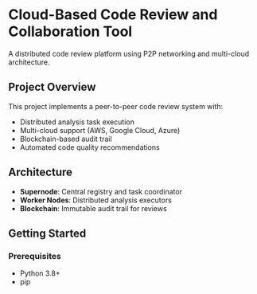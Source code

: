 # Cloud-Based Code Review and Collaboration Tool

A distributed code review platform using P2P networking and multi-cloud architecture.

## Project Overview

This project implements a peer-to-peer code review system with:
- Distributed analysis task execution
- Multi-cloud support (AWS, Google Cloud, Azure)
- Blockchain-based audit trail
- Automated code quality recommendations

## Architecture

- **Supernode**: Central registry and task coordinator
- **Worker Nodes**: Distributed analysis executors
- **Blockchain**: Immutable audit trail for reviews

## Getting Started

### Prerequisites

- Python 3.8+
- pip

